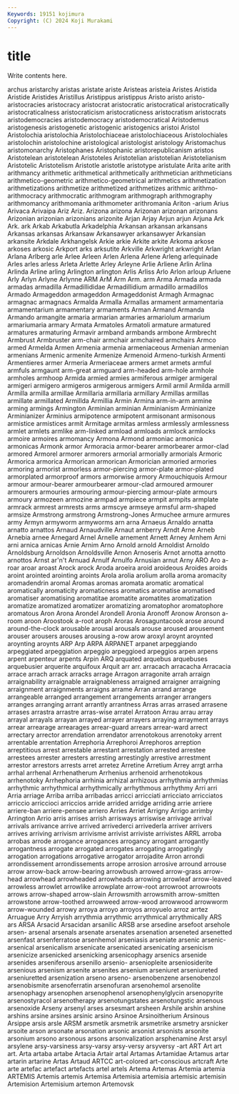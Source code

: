 ```yaml
---
Keywords: 19151 kojimura
Copyright: (C) 2024 Koji Murakami
---
```


# title

Write contents here.



archus aristarchy aristas
aristate ariste Aristeas aristeia Aristes Aristida Aristide Aristides Aristillus Aristippus
aristippus Aristo aristo aristo- aristocracies aristocracy aristocrat aristocratic aristocratical aristocratically
aristocraticalness aristocraticism aristocraticness aristocratism aristocrats aristodemocracies aristodemocracy aristodemocratical Aristodemus aristogenesis
aristogenetic aristogenic aristogenics aristoi Aristol Aristolochia aristolochia Aristolochiaceae aristolochiaceous Aristolochiales
aristolochin aristolochine aristological aristologist aristology Aristomachus aristomonarchy Aristophanes Aristophanic aristorepublicanism
aristos Aristotelean aristotelean Aristoteles Aristotelian aristotelian Aristotelianism Aristotelic Aristotelism Aristotle
aristotle aristotype aristulate Arita arite arith arithmancy arithmetic arithmetical arithmetically
arithmetician arithmeticians arithmetico-geometric arithmetico-geometrical arithmetics arithmetization arithmetizations arithmetize arithmetized arithmetizes
arithmic arithmo- arithmocracy arithmocratic arithmogram arithmograph arithmography arithmomancy arithmomania arithmometer
arithromania Ariton -arium Arius Arivaca Arivaipa Ariz Ariz. Arizona arizona
Arizonan arizonan arizonans Arizonian arizonian arizonians arizonite Arjan Arjay Arjun
arjun Arjuna Ark Ark. ark Arkab Arkabutla Arkadelphia Arkansan arkansan
arkansans Arkansas arkansas Arkansaw Arkansawyer arkansawyer Arkansian arkansite Arkdale Arkhangelsk
Arkie arkie Arkite arkite Arkoma arkose arkoses arkosic Arkport arks
arksutite Arkville Arkwright arkwright Arlan Arlana Arlberg arle Arlee Arleen
Arlen Arlena Arlene Arleng arlequinade Arles arles arless Arleta Arlette
Arley Arleyne Arlie Arliene Arlin Arlina Arlinda Arline arling Arlington
arlington Arlis Arliss Arlo Arlon arloup Arluene Arly Arlyn Arlyne
Arlynne ARM ArM Arm Arm. arm Arma Armada armada armadas
armadilla Armadillididae Armadillidium armadillo armadillos Armado Armageddon armageddon Armageddonist Armagh
Armagnac armagnac armagnacs Armalda Armalla Armallas armament armamentaria armamentarium armamentary
armaments Arman Armand Armanda Armando armangite armaria armarian armaries armariolum
armarium armariumaria armary Armata Armatoles Armatoli armature armatured armatures armaturing
Armavir armband armbands armbone Armbrecht Armbrust Armbruster arm-chair armchair armchaired
armchairs Armco armed Armelda Armen Armenia armenia armeniaceous Armenian armenian
armenians Armenic armenite Armenize Armenoid Armeno-turkish Armenti Armentieres armer Armeria
Armeriaceae armers armet armets armful armfuls armgaunt arm-great armguard arm-headed
arm-hole armhole armholes armhoop Armida armied armies armiferous armiger armigeral
armigeri armigero armigeros armigerous armigers Armil armil Armilda armill Armilla
armilla armillae Armillaria armillaria armillary Armillas armillas armillate armillated Armillda
Armillia Armin Armina arm-in-arm armine arming armings Armington Arminian arminian
Arminianism Arminianize Arminianizer Arminius armipotence armipotent armisonant armisonous armistice armistices
armit Armitage armitas armless armlessly armlessness armlet armlets armlike arm-linked
armload armloads armlock armlocks armoire armoires armomancy Armona Armond armoniac
armonica armonicas Armonk armor Armoracia armor-bearer armorbearer armor-clad armored Armorel
armorer armorers armorial armorially armorials Armoric Armorica armorica Armorican armorican
Armorician armoried armories armoring armorist armorless armor-piercing armor-plate armor-plated armorplated
armorproof armors armorwise armory Armouchiquois Armour armour armour-bearer armourbearer armour-clad
armoured armourer armourers armouries armouring armour-piercing armour-plate armours armoury armozeen
armozine armpad armpiece armpit armpits armplate armrack armrest armrests arms
armscye armseye armsful arm-shaped armsize Armstrong armstrong Armstrong-Jones Armuchee armure
armures army Armyn armyworm armyworms arn arna Arnaeus Arnaldo arnatta
arnatto arnattos Arnaud Arnaudville Arnaut arnberry Arndt Arne Arneb Arnebia
arnee Arnegard Arnel Arnelle arnement Arnett Arney Arnhem Arni arni
arnica arnicas Arnie Arnim Arno Arnold arnold Arnoldist Arnoldo Arnoldsburg
Arnoldson Arnoldsville Arnon Arnoseris Arnot arnotta arnotto arnottos Arnst ar'n't
Arnuad Arnulf Arnulfo Arnusian arnut Arny ARO Aro a-roar aroar
aroast Arock arock Aroda aroeira aroid aroideous Aroides aroids aroint
arointed arointing aroints Arola arolia arolium arolla aroma aromacity aromadendrin
aromal Aromas aromas aromata aromatic aromatical aromatically aromaticity aromaticness aromatics
aromatise aromatised aromatiser aromatising aromatitae aromatite aromatites aromatization aromatize aromatized
aromatizer aromatizing aromatophor aromatophore aromatous Aron Arona Arondel Arondell Aronia
Aronoff Aronow Aronson a-room aroon Aroostook a-root aroph Aroras Arosaguntacook
arose around around-the-clock arousable arousal arousals arouse aroused arousement arouser
arousers arouses arousing a-row arow aroxyl aroynt aroynted aroynting aroynts
ARP Arp ARPA ARPANET arpanet arpeggiando arpeggiated arpeggiation arpeggio arpeggioed
arpeggios arpen arpens arpent arpenteur arpents Arpin ARQ arquated arquebus
arquebuses arquebusier arquerite arquifoux Arquit arr arr. arracach arracacha Arracacia
arrace arrach arrack arracks arrage Arragon arragonite arrah arraign arraignability
arraignable arraignableness arraigned arraigner arraigning arraignment arraignments arraigns arrame Arran
arrand arrange arrangeable arranged arrangement arrangements arranger arrangers arranges arranging
arrant arrantly arrantness Arras arras arrased arrasene arrases arrastra arrastre
arras-wise arratel Arratoon Arrau arrau array arrayal arrayals arrayan arrayed
arrayer arrayers arraying arrayment arrays arrear arrearage arrearages arrear-guard arrears
arrear-ward arrect arrectary arrector arrendation arrendator arrenotokous arrenotoky arrent arrentable
arrentation Arrephoria Arrephoroi Arrephoros arreption arreptitious arrest arrestable arrestant arrestation
arrested arrestee arrestees arrester arresters arresting arrestingly arrestive arrestment arrestor
arrestors arrests arret arretez Arretine Arretium Arrey arrgt arrha arrhal
arrhenal Arrhenatherum Arrhenius arrhenoid arrhenotokous arrhenotoky Arrhephoria arrhinia arrhizal arrhizous
arrhythmia arrhythmias arrhythmic arrhythmical arrhythmically arrhythmous arrhythmy Arri arri Arria
arriage Arriba arriba arribadas arricci arricciati arricciato arricciatos arriccio arriccioci
arriccios arride arrided arridge arriding arrie arriere arriere-ban arriere-pensee arriero
Arries Arriet Arrigny Arrigo arrimby Arrington Arrio arris arrises arrish
arrisways arriswise arrivage arrival arrivals arrivance arrive arrived arrivederci arrivederla
arriver arrivers arrives arriving arrivism arrivisme arrivist arriviste arrivistes ARRL
arroba arrobas arrode arrogance arrogances arrogancy arrogant arrogantly arrogantness arrogate
arrogated arrogates arrogating arrogatingly arrogation arrogations arrogative arrogator arrojadite Arron
arrondi arrondissement arrondissements arrope arrosion arrosive arround arrouse arrow arrow-back
arrow-bearing arrowbush arrowed arrow-grass arrow-head arrowhead arrowheaded arrowheads arrowing arrowleaf
arrow-leaved arrowless arrowlet arrowlike arrowplate arrow-root arrowroot arrowroots arrows arrow-shaped
arrow-slain Arrowsmith arrowsmith arrow-smitten arrowstone arrow-toothed arrowweed arrow-wood arrowwood arrowworm
arrow-wounded arrowy arroya arroyo arroyos arroyuelo arroz arrtez Arruague Arry
Arryish arrythmia arrythmic arrythmical arrythmically ARS ars ARSA Arsacid Arsacidan
arsanilic ARSB arse arsedine arsefoot arsehole arsen- arsenal arsenals arsenate
arsenates arsenation arseneted arsenetted arsenfast arsenferratose arsenhemol arseniasis arseniate arsenic
arsenic- arsenical arsenicalism arsenicate arsenicated arsenicating arsenicism arsenicize arsenicked arsenicking
arsenicophagy arsenics arsenide arsenides arseniferous arsenillo arsenio- arseniopleite arseniosiderite arsenious
arsenism arsenite arsenites arsenium arseniuret arseniureted arseniuretted arsenization arseno arseno-
arsenobenzene arsenobenzol arsenobismite arsenoferratin arsenofuran arsenohemol arsenolite arsenophagy arsenophen arsenophenol
arsenophenylglycin arsenopyrite arsenostyracol arsenotherapy arsenotungstates arsenotungstic arsenous arsenoxide Arseny arsenyl
arses arsesmart arsheen Arshile arshin arshine arshins arsine arsines arsinic
arsino Arsinoe Arsinoitherium Arsinous Arsippe arsis arsle ARSM arsmetik arsmetrik
arsmetrike arsmetry arsnicker arsoite arson arsonate arsonation arsonic arsonist arsonists
arsonite arsonium arsono arsonous arsons arsonvalization arsphenamine Arst arsyl arsylene
arsy-varsiness arsy-varsy arsy-versy arsyversy -art ART Art art art. Arta
artaba artabe Artacia Artair artal Artamas Artamidae Artamus artar artarin
artarine Artas Artaud ARTCC art-colored art-conscious artcraft Arte arte artefac
artefact artefacts artel artels Artema Artemas Artemia artemia ARTEMIS Artemis
artemis Artemisa Artemisia artemisia artemisic artemisin Artemision Artemisium artemon Artemovsk
